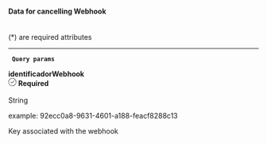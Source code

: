 <div>
  <div className="espaco-1">

  #### Data for cancelling Webhook
  <br/>                                        
    <div className="subtitulo">
    (*) are required attributes
    </div>
  </div>

  ****

  <div>  
    <p><code><strong> Query params </code></strong></p>
    <div className="left">
      <b>identificadorWebhook</b>   
    </div>
    <div className="right">
      <div className="obrigatorio">
        <svg id="check-circle" xmlns="http://www.w3.org/2000/svg" width="16" height="16" viewBox="0 0 16 16">
          <path id="Caminho_19146" data-name="Caminho 19146" d="M127.946,200a8,8,0,1,0,8,8A7.936,7.936,0,0,0,127.946,200Zm0,15.2a7.2,7.2,0,0,1-5.09-12.29,7.131,7.131,0,0,1,5.09-2.11,7.2,7.2,0,0,1,0,14.4Z" transform="translate(-119.946 -200)" fill="#2f2f2f"/>
          <path id="Caminho_19147" data-name="Caminho 19147" d="M127.964,211.4l-2.4-2.4a.4.4,0,0,1,.564-.565l2.115,2.115,4.234-4.234a.4.4,0,1,1,.569.57l-4.518,4.514a.393.393,0,0,1-.564,0Z" transform="translate(-121.046 -201.241)" fill="#2f2f2f"/> </svg> 
        <b>Required</b>      
      </div>
    </div>
  </div>                                      

  <br/>                                        
  <div className="subtitulo"> 
  String

  example: 92ecc0a8-9631-4601-a188-feacf8288c13
  </div>

  Key associated with the webhook

</div>
